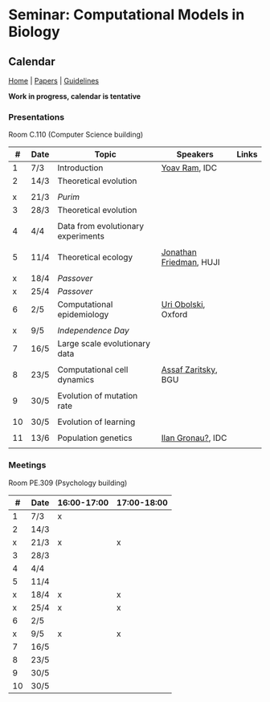 # Seminar: Computational Models in Biology
## Calendar

[Home](README.md) | [Papers](papers.md) | [Guidelines](guidelines.md)

**Work in progress, calendar is tentative**

### Presentations
Room C.110 (Computer Science building)

|   #   |   Date    |   Topic               |   Speakers    | Links |
|-------|-----------|-----------------------|---------------|-------|
|   1   |   7/3     | Introduction          | [Yoav Ram](http://www.yoavram.com), IDC
|   2   |   14/3    | Theoretical evolution |
|       |           |                       |
|   x   |   21/3    | *Purim*               |
|   3   |   28/3    | Theoretical evolution |
|       |           |                       |
|   4   |   4/4     | Data from evolutionary experiments | 
|       |           |                       |
|   5   |   11/4    | Theoretical ecology   | [Jonathan Friedman](https://www.friedmanlab.net), HUJI
|       |           |                       |
|   x   |   18/4    | *Passover*            |
|   x   |   25/4    | *Passover*            |
|   6   |   2/5     | Computational epidemiology     | [Uri Obolski](https://www.eeid.ox.ac.uk/content/dr-uri-obolski), Oxford
|       |           |                       |
|   x   |   9/5     | *Independence Day*    |
|   7   |   16/5    | Large scale evolutionary data  |
|       |           |                       |
|   8   |   23/5    | Computational cell dynamics    | [Assaf Zaritsky](https://www.assafzaritsky.com), BGU
|       |           |                       |
|   9   |   30/5    | Evolution of mutation rate     |
|       |           |                       |
|   10  |   30/5    | Evolution of learning |
|       |           |                       |
|   11  |   13/6    | Population genetics   | [Ilan Gronau?](http://www.faculty.idc.ac.il/igronau/), IDC
|       |           |                       |

### Meetings 
Room PE.309 (Psychology building)

|   #   |   Date    | 16:00-17:00 | 17:00-18:00 | 
|-------|-----------|-------------|-------------|
|   1   |   7/3     | x  |
|   2   |   14/3    |    |  
|   x   |   21/3    | x  | x
|   3   |   28/3    |    |
|   4   |   4/4     |    |
|   5   |   11/4    |    |  
|   x   |   18/4    | x  | x
|   x   |   25/4    | x  | x
|   6   |   2/5     |    |  
|   x   |   9/5     | x  | x
|   7   |   16/5    |    |  
|   8   |   23/5    |    |
|   9   |   30/5    |    |
|   10  |   30/5    |    |


